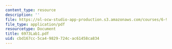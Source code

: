 ```yaml
---
content_type: resource
description: ''
file: https://ol-ocw-studio-app-production.s3.amazonaws.com/courses/6-973-organic-optoelectronics-spring-2003/cbd167cc5ca49829724cac61458ca834_6973Lab1.pdf
file_type: application/pdf
resourcetype: Document
title: 6973Lab1.pdf
uid: cbd167cc-5ca4-9829-724c-ac61458ca834
---
```

